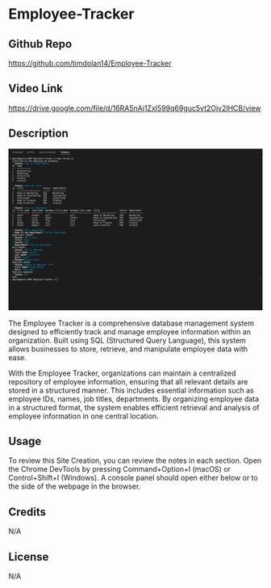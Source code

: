 # Employee-Tracker

## Github Repo

https://github.com/timdolan14/Employee-Tracker

## Video Link

https://drive.google.com/file/d/16RA5nAj1ZxI599q69guc5vt2Ojv2lHCB/view

## Description

![SC](./photos/SC.png)

The Employee Tracker is a comprehensive database management system designed to efficiently track and manage employee information within an organization. Built using SQL (Structured Query Language), this system allows businesses to store, retrieve, and manipulate employee data with ease.

With the Employee Tracker, organizations can maintain a centralized repository of employee information, ensuring that all relevant details are stored in a structured manner. This includes essential information such as employee IDs, names, job titles, departments. By organizing employee data in a structured format, the system enables efficient retrieval and analysis of employee information in one central location.

## Usage
To review this Site Creation, you can review the notes in each section. Open the Chrome DevTools by pressing Command+Option+I (macOS) or Control+Shift+I (Windows). A console panel should open either below or to the side of the webpage in the browser.

## Credits
N/A

## License
N/A